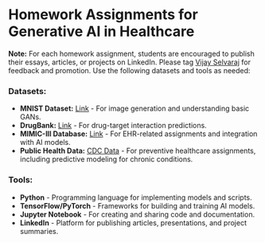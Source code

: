 # Homework Assignments for Generative AI in Healthcare

**Note:** For each homework assignment, students are encouraged to publish their essays, articles, or projects on LinkedIn. Please tag [Vijay Selvaraj](https://www.linkedin.com/in/vijayselvaraj/) for feedback and promotion. Use the following datasets and tools as needed:

### **Datasets:**
- **MNIST Dataset:** [Link](http://yann.lecun.com/exdb/mnist/) - For image generation and understanding basic GANs.
- **DrugBank:** [Link](https://go.drugbank.com/releases/latest) - For drug-target interaction predictions.
- **MIMIC-III Database:** [Link](https://physionet.org/content/mimiciii/1.4/) - For EHR-related assignments and integration with AI models.
- **Public Health Data:** [CDC Data](https://data.cdc.gov/) - For preventive healthcare assignments, including predictive modeling for chronic conditions.

### **Tools:**
- **Python** - Programming language for implementing models and scripts.
- **TensorFlow/PyTorch** - Frameworks for building and training AI models.
- **Jupyter Notebook** - For creating and sharing code and documentation.
- **LinkedIn** - Platform for publishing articles, presentations, and project summaries.
